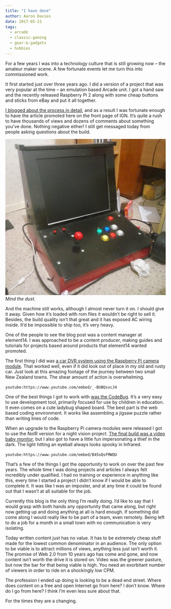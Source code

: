 ```yaml
---
title: "I have done"
author: Aaron Davies
date: 2017-05-21
tags:
  - arcade
  - classic-gaming
  - gear-&-gadgets
  - hobbies
---
```


For a few years I was into a technology culture that is still growing now – the amateur maker scene. A few fortunate events let me turn this into commissioned work.

It first started just over three years ago. I did a version of a project that was very popular at the time – an emulation based Arcade unit. I got a hand saw and the recently released Raspberry Pi 2 along with some cheap buttons and sticks from eBay and put it all together.

[I blogged about the process in detail,](/media/images/blog/22/raspberry-pi-2-powered-arcade.html) and as a result I was fortunate enough to have the article promoted here on the front page of IGN. It’s quite a rush to have thousands of views and dozens of comments about something you’ve done. Nothing negative either! I still get messaged today from people asking questions about the build.

[![Mind the dust.](/media/images/blog/PiUnit.jpg)](/media/images/blog/PiUnit.jpg)
_Mind the dust._

And the machine still works, although I almost never turn it on. I should give it away. Given how it’s loaded with rom files it wouldn’t be right to sell it. Besides, the build quality isn’t that great and it has exposed AC wiring inside. It’d be impossible to ship too, it’s very heavy.

One of the people to see the blog post was a content manager at element14. I was approached to be a content producer, making guides and tutorials for projects based around products that element14 wanted promoted.

The first thing I did was [a car DVR system using the Raspberry Pi camera module](https://www.element14.com/community/community/raspberry-pi/raspberrypi_projects/blog/2015/06/23/the-secrets-of-the-pi-camera--car-dvr-system). That worked well, even if it did look out of place in my old and rusty car. Just look at this amazing footage of the journey between two small New Zealand towns. The shear amount of action is overwhelming.

`youtube:https://www.youtube.com/embed/_-BUBQsxcJ4`

One of the best things I got to work with [was the CodeBug](https://www.element14.com/community/community/stem-academy/codebug/blog/2015/11/06/codebug-car-break-sensor). It’s a very easy to use development tool, primarily focused for use by children in education. It even comes on a cute ladybug shaped board. The best part is the web based coding environment. It works like assembling a jigsaw puzzle rather than writing lines of code.

When an upgrade to the Raspberry Pi camera modules were released I got to use the NoIR version for a night vision project. [The final build was a video baby monitor](https://www.element14.com/community/community/raspberry-pi/raspberrypi_projects/blog/2016/04/25/noir-v2-video-streaming-baby-monitor), but I also got to have a little fun impersonating a thief in the dark. The light hitting an eyeball always looks spooky in Infrared.

`youtube:https://www.youtube.com/embed/B45oQsFMWQU`

That’s a few of the things I got the opportunity to work on over the past few years. The whole time I was doing projects and articles I always felt incredibly under qualified. I had no training or experience in anything like this, every time I started a project I didn’t know if I would be able to complete it. It was like I was an imposter, and at any time it could be found out that I wasn’t at all suitable for the job.

Currently this blog is the only thing I’m really doing. I’d like to say that I would grasp with both hands any opportunity that came along, but right now getting up and doing anything at all is hard enough. If something did come along I would really like to be part of a team, even remotely. Being left to do a job for a month in a small town with no communication is very isolating.

Today written content just has no value. It has to be extremely cheap stuff made for the lowest common denominator in an audience. The only option to be viable is to attract millions of views, anything less just isn’t worth it. The promise of Web 2.0 from 10 years ago has come and gone, and now content isn’t worth the drive it is stored on. Video was the greener pasture, but now the bar for that being viable is high. You need an exorbitant number of viewers in order to ride on a shockingly low CPM.

The profession I ended up doing is looking to be a dead end street. Where does content on a free and open Internet go from here? I don’t know. Where do I go from here? I think I’m even less sure about that.

For the times they are a changing.
